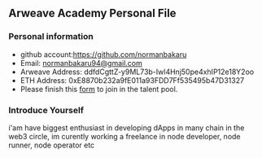 ## Arweave Academy Personal File

### Personal information

- github account:https://github.com/normanbakaru
- Email: normanbakaru94@gmail.com
- Arweave Address: ddfdCgttZ-y9ML73b-Iwl4Hnj50pe4xhIP12e18Y2oo
- ETH Address: 0xE8870b232a9fE011a93FDD7Ff535495b47D31327
- Please finish this [form](https://docs.google.com/forms/d/e/1FAIpQLSfWA5fIIcBgmRppm3jNz5vmf9Mai_QMVil-2pO4r7YKn_Zhtw/viewform?usp=sf_link) to join in the talent pool.

### Introduce Yourself
 i'am have biggest enthusiast in developing dApps in many chain in the web3 circle, im curently working a freelance in node developer, node runner, node operator etc